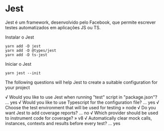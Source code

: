 # Jest

Jest é um framework, desenvolvido pelo Facebook, que permite escrever testes automatizados em aplicações JS ou TS.

Instalar o Jest

    yarn add -D jest
    yarn add -D @types/jest
    yarn add -D ts-jest

Iniciar o Jest

    yarn jest --init


The following questions will help Jest to create a suitable configuration for your project

√ Would you like to use Jest when running "test" script in "package.json"? ... yes
√ Would you like to use Typescript for the configuration file? ... yes
√ Choose the test environment that will be used for testing » node
√ Do you want Jest to add coverage reports? ... no
√ Which provider should be used to instrument code for coverage? » v8
√ Automatically clear mock calls, instances, contexts and results before every test? ... yes